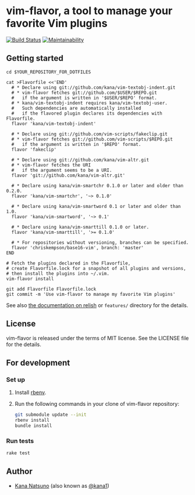 # vim-flavor, a tool to manage your favorite Vim plugins

[![Build Status](https://travis-ci.org/kana/vim-flavor.png)](https://travis-ci.org/kana/vim-flavor)
[![Maintainability](https://api.codeclimate.com/v1/badges/97414d95fb6d19c7fb72/maintainability)](https://codeclimate.com/github/kana/vim-flavor/maintainability)




## Getting started

    cd $YOUR_REPOSITORY_FOR_DOTFILES

    cat >Flavorfile <<'END'
      # * Declare using git://github.com/kana/vim-textobj-indent.git
      # * vim-flavor fetches git://github.com/$USER/$REPO.git
      #   if the argument is written in '$USER/$REPO' format.
      # * kana/vim-textobj-indent requires kana/vim-textobj-user.
      #   Such dependencies are automatically installed
      #   if the flavored plugin declares its dependencies with Flavorfile.
      flavor 'kana/vim-textobj-indent'

      # * Declare using git://github.com/vim-scripts/fakeclip.git
      # * vim-flavor fetches git://github.com/vim-scripts/$REPO.git
      #   if the argument is written in '$REPO' format.
      flavor 'fakeclip'

      # * Declare using git://github.com/kana/vim-altr.git
      # * vim-flavor fetches the URI
      #   if the argument seems to be a URI.
      flavor 'git://github.com/kana/vim-altr.git'

      # * Declare using kana/vim-smartchr 0.1.0 or later and older than 0.2.0.
      flavor 'kana/vim-smartchr', '~> 0.1.0'

      # * Declare using kana/vim-smartword 0.1 or later and older than 1.0.
      flavor 'kana/vim-smartword', '~> 0.1'

      # * Declare using kana/vim-smarttill 0.1.0 or later.
      flavor 'kana/vim-smarttill', '>= 0.1.0'
      
      # * For repositories without versioning, branches can be specified.
      flavor 'chriskempson/base16-vim', branch: 'master'
    END

    # Fetch the plugins declared in the Flavorfile,
    # create Flavorfile.lock for a snapshot of all plugins and versions,
    # then install the plugins into ~/.vim.
    vim-flavor install

    git add Flavorfile Flavorfile.lock
    git commit -m 'Use vim-flavor to manage my favorite Vim plugins'

See also
[the documentation on relish](https://www.relishapp.com/kana/vim-flavor) or
`features/` directory for the details.




## License

vim-flavor is released under the terms of MIT license.
See the LICENSE file for the details.




## For development

### Set up

1. Install [rbenv](https://github.com/rbenv/rbenv).
2. Run the following commands in your clone of vim-flavor repository:

   ```bash
   git submodule update --init
   rbenv install
   bundle install
   ```

### Run tests

```bash
rake test
```




## Author

* [Kana Natsuno](https://whileimautomaton.net/)
  (also known as [@kana1](https://twitter.com/kana1))




<!-- vim: set expandtab shiftwidth=4 softtabstop=4 textwidth=78 : -->
